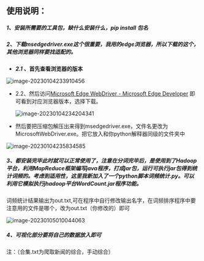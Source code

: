 ## 使用说明：



##### 1、安装所需要的工具包，缺什么安装什么，pip install  包名

##### 2、下载msedgedriver.exe这个很重要，我用的edge浏览器，所以下载的这个，其他浏览器同样要找适配的。

- ***2.1* 、首先查看浏览器的版本**

![image-20230104233910456](C:\Users\ONLYWISH\AppData\Roaming\Typora\typora-user-images\image-20230104233910456.png)

- 2.2、然后访问[Microsoft Edge WebDriver - Microsoft Edge Developer](https://developer.microsoft.com/en-us/microsoft-edge/tools/webdriver/) 即可看到对应浏览器版本，选择下载。

  ![image-20230104234204341](C:\Users\ONLYWISH\AppData\Roaming\Typora\typora-user-images\image-20230104234204341.png)

- 然后要把压缩包解压出来得到msedgedriver.exe，文件名更改为MicrosoftWebDriver.exe。把它放入和你python解释器同级的文件夹中

![image-20230104235834585](C:\Users\ONLYWISH\AppData\Roaming\Typora\typora-user-images\image-20230104235834585.png)

##### 3、都安装完毕此时就可以正常使用了，注意在分词完毕后，是使用到了Hadoop平台，利用MapReduce框架编写java程序，打成jar包，运行可执行jar包得到统计词频的。考虑到适用性，这里我新加入了一个python脚本词频统计.py。可以利用它模拟执行jhadoop平台WordCount.jar程序功能。

​		词频统计结果输出为out.txt,可在程序中自行修改输出名字，在词频排序程序中要注意用的文件是哪个，改为out.txt（你修改的）即可

![image-20230105010044063](C:\Users\ONLYWISH\AppData\Roaming\Typora\typora-user-images\image-20230105010044063.png)

##### 4、可视化部分要将自己的数据放入即可

注：（合集.txt为爬取新闻的综合，手动综合）





